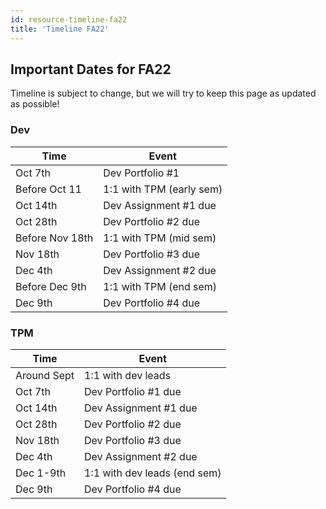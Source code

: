 ```yaml
---
id: resource-timeline-fa22
title: 'Timeline FA22'
---
```


## Important Dates for FA22

Timeline is subject to change, but we will try to keep this page as updated as
possible!

### Dev

| Time            | Event                    |
| --------------- | ------------------------ |
| Oct 7th         | Dev Portfolio #1         |
| Before Oct 11   | 1:1 with TPM (early sem) |
| Oct 14th        | Dev Assignment #1 due    |
| Oct 28th        | Dev Portfolio #2 due     |
| Before Nov 18th | 1:1 with TPM (mid sem)   |
| Nov 18th        | Dev Portfolio #3 due     |
| Dec 4th         | Dev Assignment #2 due    |
| Before Dec 9th  | 1:1 with TPM (end sem)   |
| Dec 9th         | Dev Portfolio #4 due     |

### TPM

| Time        | Event                        |
| ----------- | ---------------------------- |
| Around Sept | 1:1 with dev leads           |
| Oct 7th     | Dev Portfolio #1 due         |
| Oct 14th    | Dev Assignment #1 due        |
| Oct 28th    | Dev Portfolio #2 due         |
| Nov 18th    | Dev Portfolio #3 due         |
| Dec 4th     | Dev Assignment #2 due        |
| Dec 1-9th   | 1:1 with dev leads (end sem) |
| Dec 9th     | Dev Portfolio #4 due         |
